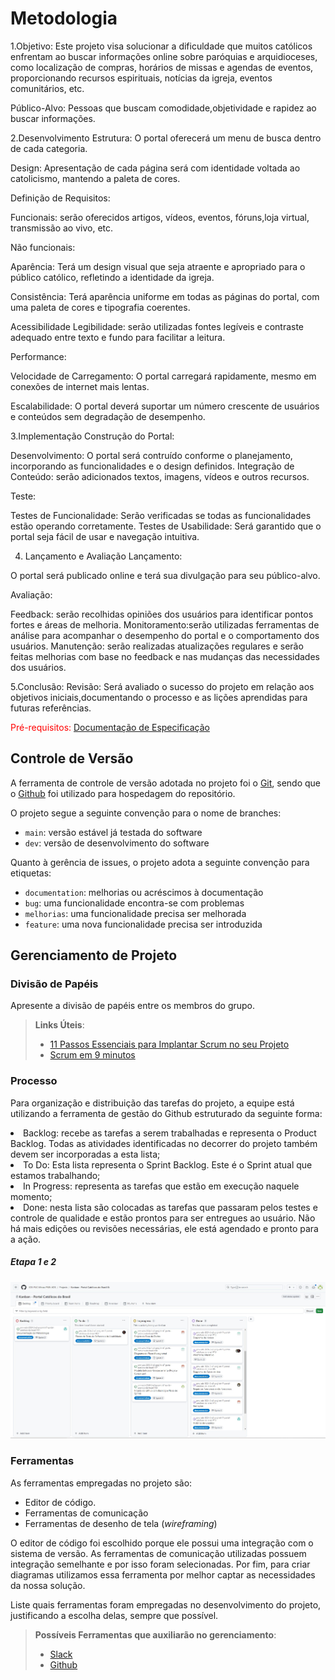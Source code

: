 
# Metodologia
1.Objetivo:
Este projeto visa solucionar a dificuldade que muitos católicos enfrentam ao buscar informações online sobre paróquias e arquidioceses, como localização de compras, horários de missas e agendas de eventos, proporcionando recursos espirituais, notícias da igreja, eventos comunitários, etc.

 Público-Alvo:
Pessoas que buscam comodidade,objetividade e rapidez ao buscar informações.

2.Desenvolvimento
Estrutura:
O portal oferecerá um menu de busca dentro de cada categoria.

Design:
Apresentação de cada página será com identidade voltada ao catolicismo, mantendo a paleta de cores.

 Definição de Requisitos:

 Funcionais:
 serão oferecidos artigos, vídeos, eventos, fóruns,loja virtual, transmissão ao vivo, etc.

Não funcionais:

 Aparência:
 Terá um design visual que seja atraente e apropriado para o público católico, refletindo a identidade da igreja.

 Consistência:
 Terá aparência uniforme em todas as páginas do portal, com uma paleta de cores e tipografia coerentes.

 Acessibilidade
 Legibilidade: serão utilizadas fontes legíveis e contraste adequado entre texto e fundo para facilitar a leitura.

 Performance:

 Velocidade de Carregamento: O portal carregará rapidamente, mesmo em conexões de internet mais lentas.

 Escalabilidade: O portal deverá suportar um número crescente de usuários e conteúdos sem degradação de desempenho.

3.Implementação
Construção do Portal:

Desenvolvimento: O portal será contruído conforme o planejamento, incorporando as funcionalidades e o design definidos.
Integração de Conteúdo: serão adicionados textos, imagens, vídeos e outros recursos.

Teste:

Testes de Funcionalidade: Serão verificadas se todas as funcionalidades estão operando corretamente.
Testes de Usabilidade: Será garantido que o portal seja fácil de usar e navegação intuitiva.

4. Lançamento e Avaliação
Lançamento:

O portal será publicado online e terá sua divulgação para seu público-alvo.

Avaliação:

Feedback: serão recolhidas opiniões dos usuários para identificar pontos fortes e áreas de melhoria.
Monitoramento:serão utilizadas ferramentas de análise para acompanhar o desempenho do portal e o comportamento dos usuários.
Manutenção:
serão realizadas atualizações regulares e serão feitas melhorias com base no feedback e nas mudanças das necessidades dos usuários.

5.Conclusão:
Revisão:
Será avaliado o sucesso do projeto em relação aos objetivos iniciais,documentando o processo e as lições aprendidas para futuras referências.

<span style="color:red">Pré-requisitos: <a href="02-Especificação do Projeto.md"> Documentação de Especificação</a></span>

## Controle de Versão

A ferramenta de controle de versão adotada no projeto foi o
[Git](https://git-scm.com/), sendo que o [Github](https://github.com)
foi utilizado para hospedagem do repositório.

O projeto segue a seguinte convenção para o nome de branches:

- `main`: versão estável já testada do software
- `dev`: versão de desenvolvimento do software

Quanto à gerência de issues, o projeto adota a seguinte convenção para
etiquetas:

- `documentation`: melhorias ou acréscimos à documentação
- `bug`: uma funcionalidade encontra-se com problemas
- `melhorias`: uma funcionalidade precisa ser melhorada
- `feature`: uma nova funcionalidade precisa ser introduzida

<!--Discuta como a configuração do projeto foi feita na ferramenta de versionamento escolhida. Exponha como a gerência de tags, merges, commits e branchs é realizada. Discuta como a gerência de issues foi realizada.

> **Links Úteis**:
> - [Tutorial GitHub](https://guides.github.com/activities/hello-world/)
> - [Git e Github](https://www.youtube.com/playlist?list=PLHz_AreHm4dm7ZULPAmadvNhH6vk9oNZA)
>  - [Comparando fluxos de trabalho](https://www.atlassian.com/br/git/tutorials/comparing-workflows)
> - [Understanding the GitHub flow](https://guides.github.com/introduction/flow/)
> - [The gitflow workflow - in less than 5 mins](https://www.youtube.com/watch?v=1SXpE08hvGs) -->

## Gerenciamento de Projeto

### Divisão de Papéis

Apresente a divisão de papéis entre os membros do grupo.

> **Links Úteis**:
> - [11 Passos Essenciais para Implantar Scrum no seu 
> Projeto](https://mindmaster.com.br/scrum-11-passos/)
> - [Scrum em 9 minutos](https://www.youtube.com/watch?v=XfvQWnRgxG0)

### Processo

Para organização e distribuição das tarefas do projeto, a equipe está utilizando a ferramenta de gestão do Github estruturado da seguinte forma:

<li>Backlog: recebe as tarefas a serem trabalhadas e representa o Product Backlog. Todas as atividades identificadas no decorrer do projeto também devem ser incorporadas a esta lista;
<li>To Do: Esta lista representa o Sprint Backlog. Este é o Sprint atual que estamos trabalhando;
<li>In Progress: representa as tarefas que estão em execução naquele momento;
<li>Done: nesta lista são colocadas as tarefas que passaram pelos testes e controle de qualidade e estão prontos para ser entregues ao usuário. Não há mais edições ou revisões necessárias, ele está agendado e pronto para a ação.

<h5>Etapa 1 e 2</h5>
 
<img src="../docs/img/KANBAN etapa 1 e 2.jpg">


### Ferramentas

As ferramentas empregadas no projeto são:

- Editor de código.
- Ferramentas de comunicação
- Ferramentas de desenho de tela (_wireframing_)

O editor de código foi escolhido porque ele possui uma integração com o
sistema de versão. As ferramentas de comunicação utilizadas possuem
integração semelhante e por isso foram selecionadas. Por fim, para criar
diagramas utilizamos essa ferramenta por melhor captar as
necessidades da nossa solução.

Liste quais ferramentas foram empregadas no desenvolvimento do projeto, justificando a escolha delas, sempre que possível.
 
> **Possíveis Ferramentas que auxiliarão no gerenciamento**: 
> - [Slack](https://slack.com/)
> - [Github](https://github.com/)
